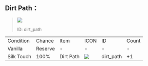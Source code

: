 ## Dirt Path：

> <img src="./mc_icon/decorations/dirt_path.png">
>
> ID: dirt_path

<table>
	<tablebody>
		<tr>
			<td>Condition</td>
			<td>Chance</td>
			<td>Item</td>
			<td>ICON</td>
			<td>ID</td>
			<td>Count</td>
		</tr>
		<tr>
			<td>Vanilla</td>
			<td>Reserve </td>
			<td>-</td>
			<td>-</td>
			<td>-</td>
			<td>-</td>
		</tr>
		<tr>
			<td>Silk Touch</td>
			<td>100%</td>
			<td>Dirt Path</td>
			<td><img src="./mc_icon/decorations/dirt_path.png"></td>
			<td>dirt_path</td>
			<td>+1</td>
		</tr>
	</tablebody>
</table>